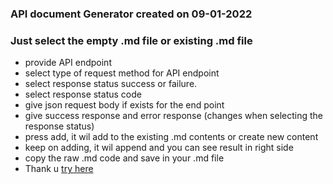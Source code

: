 ### API document Generator created on 09-01-2022

### Just select the empty .md file or existing .md file
* provide API endpoint
* select type of request method for API endpoint
* select response status success or failure.
* select response status code
* give json request body if exists for the end point
* give success response and error response (changes when selecting the response status)
* press add, it wil add to the existing .md contents or create new content
* keep on adding, it wil append and you can see result in right side
* copy the raw .md code and save in your .md file
* Thank u
[try here](https://navaneeth-algorithm.github.io/inbenne-api-document-generator/)
